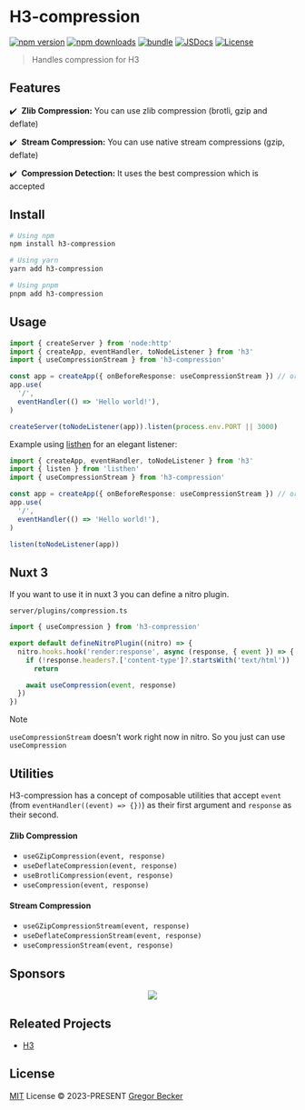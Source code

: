 # H3-compression

[![npm version][npm-version-src]][npm-version-href]
[![npm downloads][npm-downloads-src]][npm-downloads-href]
[![bundle][bundle-src]][bundle-href]
[![JSDocs][jsdocs-src]][jsdocs-href]
[![License][license-src]][license-href]

> Handles compression for H3

## Features

✔️ &nbsp;**Zlib Compression:** You can use zlib compression (brotli, gzip and deflate)

✔️ &nbsp;**Stream Compression:** You can use native stream compressions (gzip, deflate)

✔️ &nbsp;**Compression Detection:** It uses the best compression which is accepted



## Install

```bash
# Using npm
npm install h3-compression

# Using yarn
yarn add h3-compression

# Using pnpm
pnpm add h3-compression
```

## Usage

```ts
import { createServer } from 'node:http'
import { createApp, eventHandler, toNodeListener } from 'h3'
import { useCompressionStream } from 'h3-compression'

const app = createApp({ onBeforeResponse: useCompressionStream }) // or { onBeforeResponse: useCompression }
app.use(
  '/',
  eventHandler(() => 'Hello world!'),
)

createServer(toNodeListener(app)).listen(process.env.PORT || 3000)
```

Example using <a href="https://github.com/unjs/listhen">listhen</a> for an elegant listener:

```ts
import { createApp, eventHandler, toNodeListener } from 'h3'
import { listen } from 'listhen'
import { useCompressionStream } from 'h3-compression'

const app = createApp({ onBeforeResponse: useCompressionStream }) // or { onBeforeResponse: useCompression }
app.use(
  '/',
  eventHandler(() => 'Hello world!'),
)

listen(toNodeListener(app))
```

## Nuxt 3

If you want to use it in nuxt 3 you can define a nitro plugin.

`server/plugins/compression.ts`
````ts
import { useCompression } from 'h3-compression'

export default defineNitroPlugin((nitro) => {
  nitro.hooks.hook('render:response', async (response, { event }) => {
    if (!response.headers?.['content-type']?.startsWith('text/html'))
      return

    await useCompression(event, response)
  })
})
````
> [!NOTE]  
> `useCompressionStream` doesn't work right now in nitro. So you just can use `useCompression`

## Utilities

H3-compression has a concept of composable utilities that accept `event` (from `eventHandler((event) => {})`) as their first argument and `response` as their second.

#### Zlib Compression

- `useGZipCompression(event, response)`
- `useDeflateCompression(event, response)`
- `useBrotliCompression(event, response)`
- `useCompression(event, response)`

#### Stream Compression

- `useGZipCompressionStream(event, response)`
- `useDeflateCompressionStream(event, response)`
- `useCompressionStream(event, response)`

## Sponsors

<p align="center">
  <a href="https://pinia-orm.codedredd.de/sponsorkit/sponsors.png">
    <img src='https://pinia-orm.codedredd.de/sponsorkit/sponsors.svg'/>
  </a>
</p>

## Releated Projects

- [H3](https://github.com/unjs/h3)

## License

[MIT](./LICENSE) License © 2023-PRESENT [Gregor Becker](https://github.com/CodeDredd)


<!-- Badges -->

[npm-version-src]: https://img.shields.io/npm/v/h3-compression?style=flat&colorA=080f12&colorB=1fa669
[npm-version-href]: https://npmjs.com/package/h3-compression
[npm-downloads-src]: https://img.shields.io/npm/dm/h3-compression?style=flat&colorA=080f12&colorB=1fa669
[npm-downloads-href]: https://npmjs.com/package/h3-compression
[bundle-src]: https://img.shields.io/bundlephobia/minzip/h3-compression?style=flat&colorA=080f12&colorB=1fa669&label=minzip
[bundle-href]: https://bundlephobia.com/result?p=h3-compression
[license-src]: https://img.shields.io/github/license/CodeDredd/h3-compression.svg?style=flat&colorA=080f12&colorB=1fa669
[license-href]: https://github.com/CodeDredd/h3-compression/blob/main/LICENSE
[jsdocs-src]: https://img.shields.io/badge/jsdocs-reference-080f12?style=flat&colorA=080f12&colorB=1fa669
[jsdocs-href]: https://www.jsdocs.io/package/h3-compression
